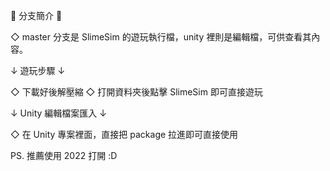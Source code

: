 🔀 分支簡介 🔀

◇ master 分支是 SlimeSim 的遊玩執行檔，unity 裡則是編輯檔，可供查看其內容。

↓ 遊玩步驟 ↓

◇ 下載好後解壓縮
◇ 打開資料夾後點擊 SlimeSim 即可直接遊玩

↓ Unity 編輯檔案匯入 ↓

◇ 在 Unity 專案裡面，直接把 package 拉進即可直接使用

PS. 推薦使用 2022 打開 :D 
